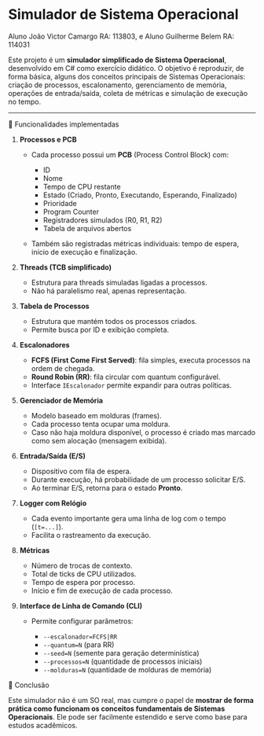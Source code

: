# Simulador de Sistema Operacional 
Aluno João Victor Camargo RA: 113803, e Aluno Guilherme Belem RA: 114031


Este projeto é um **simulador simplificado de Sistema Operacional**, desenvolvido em C# como exercício didático. 
O objetivo é reproduzir, de forma básica, alguns dos conceitos principais de Sistemas Operacionais: criação de processos, 
escalonamento, gerenciamento de memória, operações de entrada/saída, coleta de métricas e simulação de execução no tempo.

---

🔹 Funcionalidades implementadas

1. **Processos e PCB**

   * Cada processo possui um **PCB** (Process Control Block) com:

     * ID
     * Nome
     * Tempo de CPU restante
     * Estado (Criado, Pronto, Executando, Esperando, Finalizado)
     * Prioridade
     * Program Counter
     * Registradores simulados (R0, R1, R2)
     * Tabela de arquivos abertos
   * Também são registradas métricas individuais: tempo de espera, início de execução e finalização.

2. **Threads (TCB simplificado)**

   * Estrutura para threads simuladas ligadas a processos.
   * Não há paralelismo real, apenas representação.

3. **Tabela de Processos**

   * Estrutura que mantém todos os processos criados.
   * Permite busca por ID e exibição completa.

4. **Escalonadores**

   * **FCFS (First Come First Served)**: fila simples, executa processos na ordem de chegada.
   * **Round Robin (RR)**: fila circular com quantum configurável.
   * Interface `IEscalonador` permite expandir para outras políticas.

5. **Gerenciador de Memória**

   * Modelo baseado em molduras (frames).
   * Cada processo tenta ocupar uma moldura.
   * Caso não haja moldura disponível, o processo é criado mas marcado como sem alocação (mensagem exibida).

6. **Entrada/Saída (E/S)**

   * Dispositivo com fila de espera.
   * Durante execução, há probabilidade de um processo solicitar E/S.
   * Ao terminar E/S, retorna para o estado **Pronto**.

7. **Logger com Relógio**

   * Cada evento importante gera uma linha de log com o tempo (`[t=...]`).
   * Facilita o rastreamento da execução.

8. **Métricas**

   * Número de trocas de contexto.
   * Total de ticks de CPU utilizados.
   * Tempo de espera por processo.
   * Início e fim de execução de cada processo.

9. **Interface de Linha de Comando (CLI)**

   * Permite configurar parâmetros:

     * `--escalonador=FCFS|RR`
     * `--quantum=N` (para RR)
     * `--seed=N` (semente para geração determinística)
     * `--processos=N` (quantidade de processos iniciais)
     * `--molduras=N` (quantidade de molduras de memória)

🔹 Conclusão

Este simulador não é um SO real, mas cumpre o papel de **mostrar de forma prática como funcionam os conceitos fundamentais de Sistemas Operacionais**. 
Ele pode ser facilmente estendido e serve como base para estudos acadêmicos.
